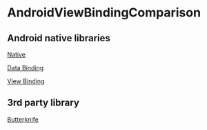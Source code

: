 # AndroidViewBindingComparison

## Android native libraries
[Native](https://github.com/Lettucech/AndroidViewBindingComparison/blob/master/app/src/main/java/io/github/lettucech/android/viewbindingcomparison/NativeActivity.java)

[Data Binding](https://github.com/Lettucech/AndroidViewBindingComparison/blob/master/app/src/main/java/io/github/lettucech/android/viewbindingcomparison/DataBindingActivity.java)

[View Binding](https://github.com/Lettucech/AndroidViewBindingComparison/blob/master/app/src/main/java/io/github/lettucech/android/viewbindingcomparison/ViewBindingActivity.java)

## 3rd party library
[Butterknife](https://github.com/Lettucech/AndroidViewBindingComparison/blob/master/app/src/main/java/io/github/lettucech/android/viewbindingcomparison/ButterKnifeActivity.java)
